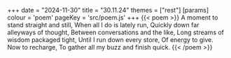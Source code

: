 +++
date = "2024-11-30"
title = "30.11.24"
themes = ["rest"]
[params]
  colour = 'poem'
  pageKey = 'src/poem.js'
+++
{{< poem >}}
A moment to stand straight and still,
When all I do is lately run,
Quickly down far alleyways of thought,
Between conversations and the like,
Long streams of wisdom packaged tight,
Until I run down every store,
Of energy to give. Now to recharge,
To gather all my buzz and finish quick.
{{< /poem >}}